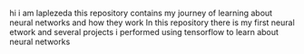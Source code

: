 hi i am laplezeda 
this repository contains my journey of learning about neural networks and how they work
In this repository there is my first neural etwork and several projects i performed using tensorflow to learn about neural networks
